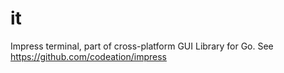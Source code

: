 # it
Impress terminal, part of cross-platform GUI Library for Go. See https://github.com/codeation/impress

